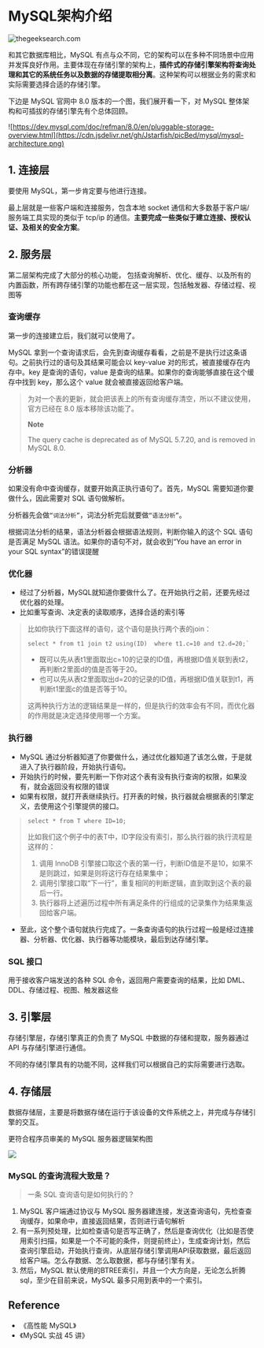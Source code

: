 # MySQL架构介绍

![thegeeksearch.com](https://cdn.thegeeksearch.com/wp-content/uploads/2020/07/mysql-architecture-server-client-model.jpg)

和其它数据库相比，MySQL 有点与众不同，它的架构可以在多种不同场景中应用并发挥良好作用。主要体现在存储引擎的架构上，**插件式的存储引擎架构将查询处理和其它的系统任务以及数据的存储提取相分离**。这种架构可以根据业务的需求和实际需要选择合适的存储引擎。

下边是 MySQL 官网中 8.0 版本的一个图，我们展开看一下，对 MySQL 整体架构和可插拔的存储引擎先有个总体回顾。

![https://dev.mysql.com/doc/refman/8.0/en/pluggable-storage-overview.html](https://cdn.jsdelivr.net/gh/Jstarfish/picBed/mysql/mysql-architecture.png)



## 1. 连接层

要使用 MySQL，第一步肯定要与他进行连接。

最上层就是一些客户端和连接服务，包含本地 socket 通信和大多数基于客户端/服务端工具实现的类似于 tcp/ip 的通信。**主要完成一些类似于建立连接、授权认证、及相关的安全方案**。

## 2. 服务层

第二层架构完成了大部分的核心功能， 包括查询解析、优化、缓存、以及所有的内置函数，所有跨存储引擎的功能也都在这一层实现，包括触发器、存储过程、视图等

### 查询缓存

第一步的连接建立后，我们就可以使用了。

MySQL 拿到一个查询请求后，会先到查询缓存看看，之前是不是执行过这条语句。之前执行过的语句及其结果可能会以 key-value 对的形式，被直接缓存在内存中。key 是查询的语句，value 是查询的结果。如果你的查询能够直接在这个缓存中找到 key，那么这个 value 就会被直接返回给客户端。

> 为对一个表的更新，就会把该表上的所有查询缓存清空，所以不建议使用，官方已经在 8.0 版本移除该功能了。
>
> **Note**
>
> The query cache is deprecated as of MySQL 5.7.20, and is removed in MySQL 8.0.

### 分析器

如果没有命中查询缓存，就要开始真正执行语句了。首先，MySQL 需要知道你要做什么，因此需要对 SQL 语句做解析。

分析器先会做`“词法分析”`，词法分析完后就要做`“语法分析”`。

根据词法分析的结果，语法分析器会根据语法规则，判断你输入的这个 SQL 语句是否满足 MySQL 语法。如果你的语句不对，就会收到“You have an error in your SQL syntax”的错误提醒

### 优化器

* 经过了分析器，MySQL就知道你要做什么了。在开始执行之前，还要先经过优化器的处理。
* 比如重写查询、决定表的读取顺序，选择合适的索引等

> 比如你执行下面这样的语句，这个语句是执行两个表的join：
>
> ```mysql
> select * from t1 join t2 using(ID)  where t1.c=10 and t2.d=20;`
> ```
>
> - 既可以先从表t1里面取出c=10的记录的ID值，再根据ID值关联到表t2，再判断t2里面d的值是否等于20。
> - 也可以先从表t2里面取出d=20的记录的ID值，再根据ID值关联到t1，再判断t1里面c的值是否等于10。
>
> 这两种执行方法的逻辑结果是一样的，但是执行的效率会有不同，而优化器的作用就是决定选择使用哪一个方案。

### 执行器

* MySQL 通过分析器知道了你要做什么，通过优化器知道了该怎么做，于是就进入了执行器阶段，开始执行语句。
* 开始执行的时候，要先判断一下你对这个表有没有执行查询的权限，如果没有，就会返回没有权限的错误
* 如果有权限，就打开表继续执行。打开表的时候，执行器就会根据表的引擎定义，去使用这个引擎提供的接口。

>```mysql
> select * from T where ID=10;
>```
>
>比如我们这个例子中的表T中，ID字段没有索引，那么执行器的执行流程是这样的：
>
>1. 调用 InnoDB 引擎接口取这个表的第一行，判断ID值是不是10，如果不是则跳过，如果是则将这行存在结果集中；
>2. 调用引擎接口取“下一行”，重复相同的判断逻辑，直到取到这个表的最后一行。
>3. 执行器将上述遍历过程中所有满足条件的行组成的记录集作为结果集返回给客户端。

* 至此，这个整个语句就执行完成了。一条查询语句的执行过程一般是经过连接器、分析器、优化器、执行器等功能模块，最后到达存储引擎。

### SQL 接口

用于接收客户端发送的各种 SQL 命令，返回用户需要查询的结果，比如 DML、DDL、存储过程、视图、触发器这些



## 3. 引擎层

存储引擎层，存储引擎真正的负责了 MySQL 中数据的存储和提取，服务器通过 API 与存储引擎进行通信。

不同的存储引擎具有的功能不同，这样我们可以根据自己的实际需要进行选取。



## 4. 存储层

数据存储层，主要是将数据存储在运行于该设备的文件系统之上，并完成与存储引擎的交互。



更符合程序员审美的 MySQL 服务器逻辑架构图

![](https://cdn.jsdelivr.net/gh/Jstarfish/picBed/mysql/MySQL-architecture.png)



### MySQL 的查询流程大致是？

> 一条 SQL 查询语句是如何执行的？

1. MySQL 客户端通过协议与 MySQL 服务器建连接，发送查询语句，先检查查询缓存，如果命中，直接返回结果，否则进行语句解析
2. 有一系列预处理，比如检查语句是否写正确了，然后是查询优化（比如是否使用索引扫描，如果是一个不可能的条件，则提前终止），生成查询计划，然后查询引擎启动，开始执行查询，从底层存储引擎调用API获取数据，最后返回给客户端。怎么存数据、怎么取数据，都与存储引擎有关。
3. 然后，MySQL 默认使用的BTREE索引，并且一个大方向是，无论怎么折腾sql，至少在目前来说，MySQL 最多只用到表中的一个索引。





## Reference

- 《高性能 MySQL》
- 《MySQL 实战 45 讲》
